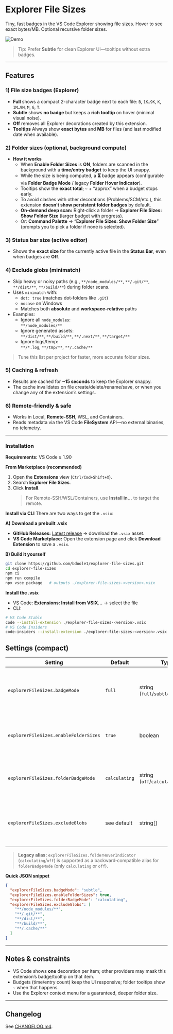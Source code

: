 # Explorer File Sizes

Tiny, fast badges in the VS Code Explorer showing file sizes. Hover to see exact bytes/MB. Optional recursive folder sizes.

![Demo](https://github.com/bdoole1/explorer-file-sizes/blob/main/images/demo.gif?raw=true)
> Tip: Prefer **Subtle** for clean Explorer UI—tooltips without extra badges.

---

## Features

### 1) File size badges (Explorer)
  - **Full** shows a compact 2-character badge next to each file: `B`, `1K…9K`, `K`, `1M…9M`, `M`, `G`, `T`.
  - **Subtle** shows **no badge** but keeps a **rich tooltip** on hover (minimal visual noise).
  - **Off** removes all Explorer decorations created by this extension.
- **Tooltips** Always show **exact bytes** and **MB** for files (and last modified date when available).

### 2) Folder sizes (optional, background compute)
- **How it works**
  - When **Enable Folder Sizes** is **ON**, folders are scanned in the background with a **time/entry budget** to keep the UI snappy.
  - While the size is being computed, a **⏳** badge appears (configurable via **Folder Badge Mode** / legacy **Folder Hover Indicator**).
  - Tooltips show the **exact total**; `~` + “approx” when a budget stops early.
  - To avoid clashes with other decorations (Problems/SCM/etc.), this extension **doesn’t show persistent folder badges** by default.
  - **On‑demand deep scan:** Right‑click a folder → **Explorer File Sizes: Show Folder Size** (larger budget with progress).
  - Or: **Command Palette** → “**Explorer File Sizes: Show Folder Size**” (prompts you to pick a folder if none is selected).

### 3) Status bar size (active editor)
- Shows the **exact size** for the currently active file in the **Status Bar**, even when badges are **Off**.

### 4) Exclude globs (minimatch)
- Skip heavy or noisy paths (e.g., `**/node_modules/**`, `**/.git/**`, `**/dist/**`, `**/build/**`) during folder scans.
- Uses `minimatch` with:
  - `dot: true` (matches dot-folders like `.git`)
  - `nocase` on Windows
  - Matches both **absolute** and **workspace-relative** paths
- Examples:
  - Ignore all `node_modules`:  
    `**/node_modules/**`
  - Ignore generated assets:  
    `**/dist/**`, `**/build/**`, `**/.next/**`, `**/target/**`
  - Ignore logs/temp:  
    `**/*.log`, `**/tmp/**`, `**/.cache/**`

> Tune this list per project for faster, more accurate folder sizes.

### 5) Caching & refresh
- Results are cached for **~15 seconds** to keep the Explorer snappy.
- The cache invalidates on file create/delete/rename/save, or when you change any of the extension’s settings.

### 6) Remote-friendly & safe
- Works in Local, **Remote-SSH**, WSL, and Containers.
- Reads metadata via the VS Code **FileSystem** API—no external binaries, no telemetry.

---

### Installation

**Requirements:** VS Code ≥ 1.90

**From Marketplace (recommended)**
1. Open the **Extensions** view (`Ctrl/Cmd+Shift+X`).
2. Search **Explorer File Sizes**.
3. Click **Install**.  
   > For Remote-SSH/WSL/Containers, use **Install in…** to target the remote.

**Install via CLI**
There are two ways to get the `.vsix`:

**A) Download a prebuilt .vsix**
- **GitHub Releases:** [Latest release](https://github.com/bdoole1/explorer-file-sizes/releases/latest) → download the `.vsix` asset.
- **VS Code Marketplace:** Open the extension page and click **Download Extension** to save a `.vsix`.

**B) Build it yourself**
```bash
git clone https://github.com/bdoole1/explorer-file-sizes.git
cd explorer-file-sizes
npm ci
npm run compile
npx vsce package   # outputs ./explorer-file-sizes-<version>.vsix
```

**Install the .vsix**
- VS Code: **Extensions: Install from VSIX...** → select the file
- CLI:
```bash
# VS Code Stable
code --install-extension ./explorer-file-sizes-<version>.vsix
# VS Code Insiders
code-insiders --install-extension ./explorer-file-sizes-<version>.vsix
```

## Settings (compact)

| Setting | Default | Type | Description |
| --- | --- | --- | --- |
| `explorerFileSizes.badgeMode` | `full` | string (`full`/`subtle`/`off`) | Controls file badges. **Full** shows 2-char size; **Subtle** shows tooltip only; **Off** disables Explorer decorations. |
| `explorerFileSizes.enableFolderSizes` | `true` | boolean | Compute folder sizes in the background; shows ⏳ while scanning (if enabled). |
| `explorerFileSizes.folderBadgeMode` | `calculating` | string (`off`/`calculating`/`size`) | Folder badge behavior: show nothing, show ⏳ while computing, or a 2‑char size on folders. |
| `explorerFileSizes.excludeGlobs` | see default | string[] | Globs skipped during folder scans (minimatch). Matches absolute and workspace‑relative paths. |

> **Legacy alias:** `explorerFileSizes.folderHoverIndicator` (`calculating`/`off`) is supported as a backward‑compatible alias for `folderBadgeMode` (only `calculating` or `off`).

**Quick JSON snippet**
```json
{
  "explorerFileSizes.badgeMode": "subtle",
  "explorerFileSizes.enableFolderSizes": true,
  "explorerFileSizes.folderBadgeMode": "calculating",
  "explorerFileSizes.excludeGlobs": [
    "**/node_modules/**",
    "**/.git/**",
    "**/dist/**",
    "**/build/**",
    "**/.cache/**"
  ]
}
```

---

## Notes & constraints
- VS Code shows **one** decoration per item; other providers may mask this extension’s badge/tooltip on that item.
- Budgets (time/entry count) keep the UI responsive; folder tooltips show `~` when that happens.
- Use the Explorer context menu for a guaranteed, deeper folder size.

---

## Changelog
See [CHANGELOG.md](./CHANGELOG.md).
